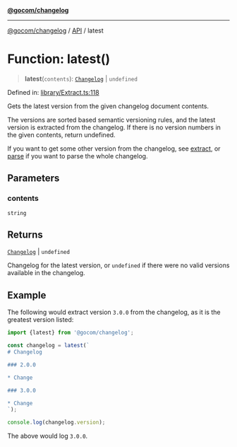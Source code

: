 [**@gocom/changelog**](../README.md)

***

[@gocom/changelog](../README.md) / [API](../Public/API.md) / latest

# Function: latest()

> **latest**(`contents`): [`Changelog`](../Types/API.Changelog.md) \| `undefined`

Defined in: [library/Extract.ts:118](https://github.com/gocom/changelog/blob/fe56088accc93f0c9f2d904b16015f9182243960/src/library/Extract.ts#L118)

Gets the latest version from the given changelog document contents.

The versions are sorted based semantic versioning rules, and the latest version is
extracted from the changelog. If there is no version numbers in the given
contents, return undefined.

If you want to get some other version from the changelog, see [extract](API.extract.md), or [parse](API.parse.md) if
you want to parse the whole changelog.

## Parameters

### contents

`string`

## Returns

[`Changelog`](../Types/API.Changelog.md) \| `undefined`

Changelog for the latest version, or `undefined` if there were no valid versions
available in the changelog.

## Example

The following would extract version `3.0.0` from the changelog, as it is the greatest version listed:
```ts
import {latest} from '@gocom/changelog';

const changelog = latest(`
# Changelog

### 2.0.0

* Change

### 3.0.0

* Change
`);

console.log(changelog.version);
```
The above would log `3.0.0`.
